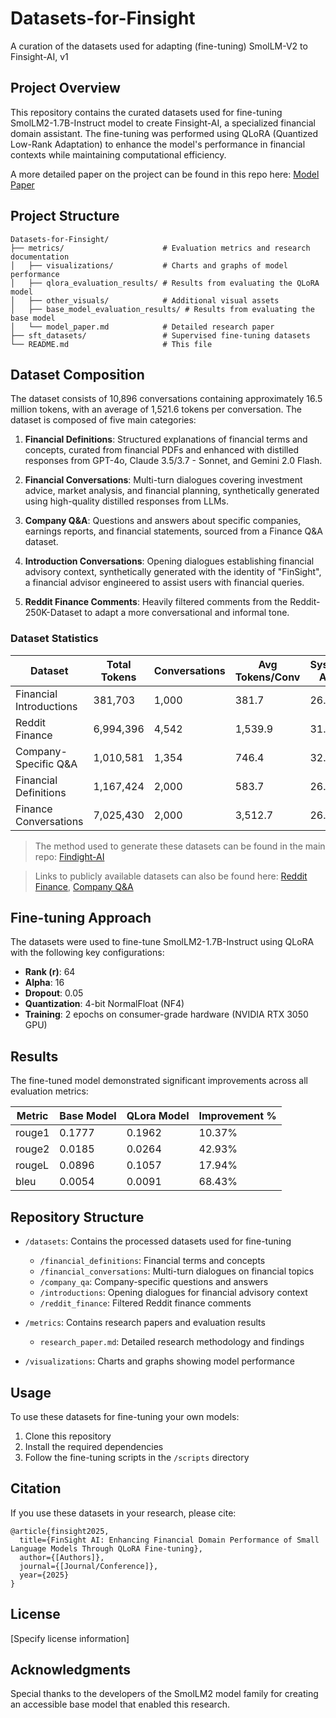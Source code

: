# Datasets-for-Finsight
A curation of the datasets used for adapting (fine-tuning) SmolLM-V2 to Finsight-AI, v1

## Project Overview

This repository contains the curated datasets used for fine-tuning SmolLM2-1.7B-Instruct model to create Finsight-AI, a specialized financial domain assistant. The fine-tuning was performed using QLoRA (Quantized Low-Rank Adaptation) to enhance the model's performance in financial contexts while maintaining computational efficiency.

A more detailed paper on the project can be found in this repo here: [Model Paper](metrics/model_paper.md)

## Project Structure

```
Datasets-for-Finsight/
├── metrics/                      # Evaluation metrics and research documentation
│   ├── visualizations/           # Charts and graphs of model performance
│   ├── qlora_evaluation_results/ # Results from evaluating the QLoRA model
│   ├── other_visuals/            # Additional visual assets
│   ├── base_model_evaluation_results/ # Results from evaluating the base model
│   └── model_paper.md            # Detailed research paper
├── sft_datasets/                 # Supervised fine-tuning datasets
└── README.md                     # This file
```

## Dataset Composition

The dataset consists of 10,896 conversations containing approximately 16.5 million tokens, with an average of 1,521.6 tokens per conversation. The dataset is composed of five main categories:

1. **Financial Definitions**: Structured explanations of financial terms and concepts, curated from financial PDFs and enhanced with distilled responses from GPT-4o, Claude 3.5/3.7 - Sonnet, and Gemini 2.0 Flash.

2. **Financial Conversations**: Multi-turn dialogues covering investment advice, market analysis, and financial planning, synthetically generated using high-quality distilled responses from LLMs.

3. **Company Q&A**: Questions and answers about specific companies, earnings reports, and financial statements, sourced from a Finance Q&A dataset. 

4. **Introduction Conversations**: Opening dialogues establishing financial advisory context, synthetically generated with the identity of "FinSight", a financial advisor engineered to assist users with financial queries.

5. **Reddit Finance Comments**: Heavily filtered comments from the Reddit-250K-Dataset to adapt a more conversational and informal tone.

### Dataset Statistics

| Dataset               | Total Tokens | Conversations | Avg Tokens/Conv | System Avg | User Avg | Assistant Avg | 95th %ile |
|-----------------------|--------------|---------------|-----------------|------------|----------|---------------|-----------|
| Financial Introductions | 381,703      | 1,000         | 381.7           | 26.2       | 31.8     | 86.7          | 428       |
| Reddit Finance        | 6,994,396    | 4,542         | 1,539.9         | 31.8       | 80.2     | 145.8         | 2,429     |
| Company-Specific Q&A   | 1,010,581    | 1,354         | 746.4           | 32.2       | 45.4     | 67.5          | 1,145     |
| Financial Definitions | 1,167,424    | 2,000         | 583.7           | 26.0       | 37.4     | 102.6         | 1,282     |
| Finance Conversations | 7,025,430    | 2,000         | 3,512.7         | 26.1       | 37.5     | 480.7         | 5,670     |



> The method used to generate these datasets can be found in the main repo: [Findight-AI](https://github.com/zahemen9900/FinsightAI.git)

> Links to publicly available datasets can also be found here: [Reddit Finance](https://huggingface.co/datasets/winddude/reddit_finance_43_250k), [Company Q&A](https://huggingface.co/datasets/virattt/financial-qa-10K)

## Fine-tuning Approach

The datasets were used to fine-tune SmolLM2-1.7B-Instruct using QLoRA with the following key configurations:

- **Rank (r)**: 64
- **Alpha**: 16
- **Dropout**: 0.05
- **Quantization**: 4-bit NormalFloat (NF4)
- **Training**: 2 epochs on consumer-grade hardware (NVIDIA RTX 3050 GPU)

## Results

The fine-tuned model demonstrated significant improvements across all evaluation metrics:

| Metric | Base Model | QLora Model | Improvement % |
|--------|------------|-------------|---------------|
| rouge1 | 0.1777     | 0.1962      | 10.37%        |
| rouge2 | 0.0185     | 0.0264      | 42.93%        |
| rougeL | 0.0896     | 0.1057      | 17.94%        |
| bleu   | 0.0054     | 0.0091      | 68.43%        |

## Repository Structure

- `/datasets`: Contains the processed datasets used for fine-tuning
  - `/financial_definitions`: Financial terms and concepts
  - `/financial_conversations`: Multi-turn dialogues on financial topics
  - `/company_qa`: Company-specific questions and answers
  - `/introductions`: Opening dialogues for financial advisory context
  - `/reddit_finance`: Filtered Reddit finance comments

- `/metrics`: Contains research papers and evaluation results
  - `research_paper.md`: Detailed research methodology and findings

- `/visualizations`: Charts and graphs showing model performance

## Usage

To use these datasets for fine-tuning your own models:

1. Clone this repository
2. Install the required dependencies
3. Follow the fine-tuning scripts in the `/scripts` directory

## Citation

If you use these datasets in your research, please cite:

```
@article{finsight2025,
  title={FinSight AI: Enhancing Financial Domain Performance of Small Language Models Through QLoRA Fine-tuning},
  author={[Authors]},
  journal={[Journal/Conference]},
  year={2025}
}
```

## License

[Specify license information]

## Acknowledgments

Special thanks to the developers of the SmolLM2 model family for creating an accessible base model that enabled this research.
